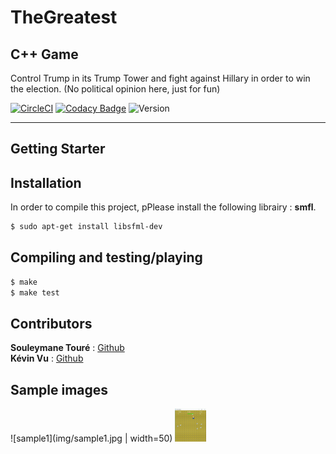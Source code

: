# TheGreatest
## C++ Game
Control Trump in its Trump Tower and fight against Hillary in order to win the election.
(No political opinion here, just for fun)

[![CircleCI](https://circleci.com/gh/Kevin-Vu/The_Greatest.svg?style=shield)](https://circleci.com/gh/Kevin-Vu/The_Greatest)
[![Codacy Badge](https://api.codacy.com/project/badge/Grade/b4995ba377b7447983b61940de30ae99)](https://www.codacy.com/app/Kevin-Vu/The_Greatest?utm_source=github.com&amp;utm_medium=referral&amp;utm_content=Kevin-Vu/The_Greatest&amp;utm_campaign=Badge_Grade)
![Version](https://img.shields.io/badge/thegreatest-v1.0.0-blue.svg)

----

## Getting Starter
## Installation
In order to compile this project, pPlease install the following librairy : **smfl**.
```bash
$ sudo apt-get install libsfml-dev
```

## Compiling and testing/playing
```bash
$ make
$ make test
```

## Contributors
**Souleymane Touré** : [Github](https://github.com/Souleymane-T)  
**Kévin Vu** : [Github](https://github.com/Kevin-Vu)  

## Sample images
![sample1](img/sample1.jpg | width=50)
<img src="/img/sample1.jpg" width="50">
